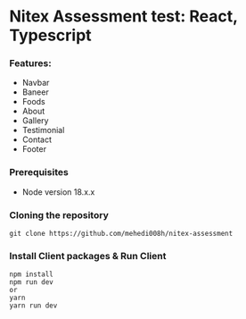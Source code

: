 # Nitex Assessment test: React, Typescript

### Features:

-   Navbar
-   Baneer
-   Foods
-   About
-   Gallery
-   Testimonial
-   Contact
-   Footer

### Prerequisites

-   Node version 18.x.x

### Cloning the repository

```
git clone https://github.com/mehedi008h/nitex-assessment
```

### Install Client packages & Run Client

```
npm install
npm run dev
or
yarn
yarn run dev
```
